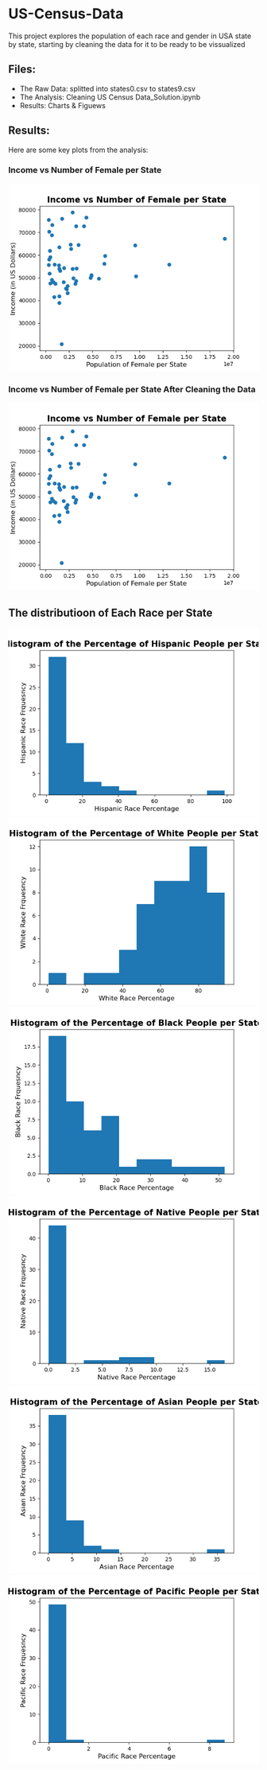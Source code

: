 # US-Census-Data
This project explores the population of each race and gender in USA state by state, starting by cleaning the data for it to be ready to be vissualized

## Files:
- The Raw Data: splitted into states0.csv to states9.csv
- The Analysis: Cleaning US Census Data_Solution.ipynb
- Results: Charts & Figuews

## Results:
Here are some key plots from the analysis:

### Income vs Number of Female per State
![Female Income Trend per State](Results/Income%20vs%20Number%20of%20Female%20per%20state.png)


### Income vs Number of Female per State After Cleaning the Data
![Female Income Trend per State](Results/Income%20vs%20Number%20of%20Female%20per%20state%20after%20filling%20NaN%20and%20remocing%20duplicates.png)

## The distributioon of Each Race per State
![Race Distribustion](Results/Histogram%20of%20the%20Percentage%20of%20Hispanic%20People%20per%20State.png)
![Race Distribustion](Results/Histogram%20of%20the%20Percentage%20of%20White%20People%20per%20State.png)
![Race Distribustion](Results/Histogram%20of%20the%20Percentage%20of%20Black%20People%20per%20State.png)
![Race Distribustion](Results/Histogram%20of%20the%20Percentage%20of%20Native%20People%20per%20State.png)
![Race Distribustion](Results/Histogram%20of%20the%20Percentage%20of%20Asian%20People%20per%20State.png)
![Race Distribustion](Results/Histogram%20of%20the%20Percentage%20of%20Pacific%20People%20per%20State.png)
